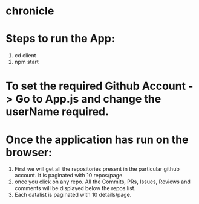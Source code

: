 # chronicle

# Steps to run the App:
1. cd client
2. npm start

# To set the required Github Account -> Go to App.js and change the userName required.
# Once the application has run on the browser:
1. First we will get all the repositories present in the particular github account. It is paginated with 10 repos/page.
2. once you click on any repo. All the Commits, PRs, Issues, Reviews and comments will be displayed below the repos list.
3. Each datalist is paginated with 10 details/page.

<!--
/**
The below code is what I used for testing the api's without exceeding ratelimit set by the GitHub on it's apis:

In this code we can put in the github account name and the repo name manually on each api to test them.
It is a basic react frontend, you can run this by typing "npm start" in the terminal.

import React, { useEffect, useState } from "react";
import Card from 'react-bootstrap/Card';
import Button from 'react-bootstrap/Button';
import './App.css';

const App = () => {
  const [avatarURL, setAvatarURL] = useState();
  const [githubUsername, setGitHubUsername] = useState();
  const [repoData, setRepoData] = useState([]);
  const [commitData, setCommitData] = useState([]);
  const [issueData, setIssueData] = useState([]);
  const [pullRequestData, setPullRequestData] = useState([]);
  const [codeReviewData, setCodeReviewData] = useState([]);
  const [commentData, setCommentData] = useState([]);

  async function fetchCommits(repoName) {
    // Get commit data for a specific repository
    await fetch(`https://api.github.com/repos/ChicoState/PantryNode/commits`)
      .then((res) => res.json())
      .then(
        (result) => {
          setCommitData(result);
        },
        (error) => {
          console.log(error);
        }
      );
  }

  async function fetchIssues(repoName) {
    // Get issue data for a specific repository
    await fetch(`https://api.github.com/repos/ChicoState/PantryNode/issues`)
      .then((res) => res.json())
      .then(
        (result) => {
          setIssueData(result);
        },
        (error) => {
          console.log(error);
        }
      );
  }

  async function fetchPullRequests(repoName) {
    // Get pull request data for a specific repository
    await fetch(`https://api.github.com/repos/ChicoState/PantryNode/pulls`)
      .then((res) => res.json())
      .then(
        (result) => {
          setPullRequestData(result);
        },
        (error) => {
          console.log(error);
        }
      );
  }

  async function fetchRepoData() {
    // Get repo data about the GitHub user
    await fetch(`https://api.github.com/users/ChicoState`)
      .then((res) => res.json())
      .then(
        (result) => {
          setAvatarURL(result.avatar_url);
          setGitHubUsername(result.login);
        },
        (error) => {
          console.log(error);
        }
      );

    // Get the list of public repositories
    await fetch(`https://api.github.com/users/ChicoState/repos`)
      .then((res) => res.json())
      .then(
        (result) => {
          const list = result.map((item) => item.name);
          setRepoData(list);
        },
        (error) => {
          console.log(error);
        }
      );
  }

  useEffect(() => {
    // Fetch GitHub user data when the component mounts
    fetchRepoData();
  }, []);

  return (
    <div className="App w-100 min-vh-100 justify-content-center align-items-center d-flex flex-column">
    <Card className="Card">
      <Card.Img variant="top" src={avatarURL} />
      <Card.Body>
        <Card.Title>{githubUsername}</Card.Title>
      </Card.Body>
    </Card>

      <div>
        {repoData.map((repoName, index) => (
          <div key={index} className="text-center">
            <a target="_blank" href={`https://github.com/ChicoState/PantryNode`}>
              {repoName}
            </a>
            <Button
              variant="info"
              size="sm"
              onClick={() => {
                fetchCommits(repoName);
                fetchIssues(repoName);
                fetchPullRequests(repoName);
              }}
            >
              View Details
            </Button>
          </div>
        ))}
      </div>
      <div>
        <h2>Commit Messages:</h2>
        <ul>
        {commitData.map((commit, index) => (
            <li key={index}>
              Date/Time: {commit.commit.author.date}<br />
              Author: {commit.commit.author.name}<br />
              Lines Added: {commit.stats ? commit.stats.additions : 'N/A'}<br />
              Lines Deleted: {commit.stats ? commit.stats.deletions : 'N/A'}<br />
              Commit Message: {commit.commit.message}
            </li>
          ))}
        </ul>
      </div>
      <div>
        <h2>Issues:</h2>
        <ul>
          {issueData.map((issue, index) => (
            <li key={index}>
              Date/Time: {issue.created_at}<br />
              ID #: {issue.number}<br />
              Author: {issue.user.login}<br />
              Description: {issue.title}<br />
              Assignees: {issue.assignees.map((assignee) => assignee.login).join(", ")}<br />
              Date/Time Closed: {issue.closed_at}<br />
              Closed By: {issue.closed_by ? issue.closed_by.login : "Not Closed"}
            </li>
          ))}
        </ul>
      </div>
      <div>
        <h2>Pull Requests:</h2>
        <ul>
          {pullRequestData.map((pr, index) => (
            <li key={index}>
              Date/Time Submitted: {pr.created_at}<br />
              ID #: {pr.number}<br />
              Author: {pr.user.login}<br />
              Status: {pr.state}<br />
              Reviewers: {pr.requested_reviewers.map((reviewer) => reviewer.login).join(", ")}<br />
              Date/Time Approved: {pr.merged_at}<br />
              Date/Time Closed: {pr.closed_at}<br />
            </li>
          ))}
        </ul>
      </div>
      <div>
        <h2>Code Reviews:</h2>
        <ul>
          {codeReviewData.map((review, index) => (
            <li key={index}>
              Date/Time Submitted: {review.submitted_at}<br />
              Associated PR ID #: {review.pull_request_url.split("/").pop()}<br />
              Reviewer: {review.user.login}<br />
              Status: {review.state}<br />
              Description: {review.body}<br />
            </li>
          ))}
        </ul>
      </div>
    </div>
  );
}

export default App;

 */
 -->
